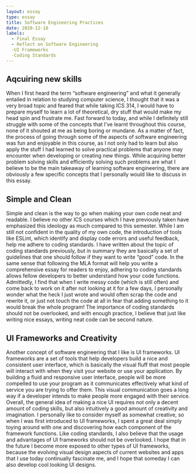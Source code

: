 ```yaml
---
layout: essay
type: essay
title: Software Engineering Practices
date: 2020-12-18
labels:
  - Final Essay
  - Reflect on Software Engineering
  -UI Frameworks
  -Coding Standards
---
```


## Aqcuiring new skills

When I first heard the term “software engineering” and what it generally entailed in relation to studying computer science, I thought that it was a very broad topic and feared that while taking ICS 314, I would have to prepare myself to learn a lot of theoretical, dry stuff that would make my head spin and frustrate me. Fast forward to today, and while I definitely still struggle with some of the concepts that I’ve learnt throughout this course, none of it shouted at me as being boring or mundane. As a matter of fact, the process of going through some of the aspects of software engineering was fun and enjoyable in this course, as I not only had to learn but also apply the stuff I had learned to solve practical problems that anyone may encounter when developing or creating new things. While acquiring better problem solving skills and efficiently solving such problems are what I believe to be the main takeaway of learning software engineering, there are obviously a few specific concepts that I personally would like to discuss in this essay.

## Simple and Clean

Simple and clean is the way to go when making your own code neat and readable. I believe no other ICS courses which I have previously taken have emphasized this ideology as much compared to this semester. While I am still not confident in the quality of my own code, the introduction of tools like ESLint, which identify and display code errors and useful feedback, help me adhere to coding standards. I have written about the topic of coding standards previously, but in summary they are basically a set of guidelines that one should follow if they want to write “good” code. In the same sense that following the MLA format will help you write a comprehensive essay for readers to enjoy, adhering to coding standards allows fellow developers to better understand how your code functions. Admittedly, I find that when I write messy code (which is still often) and come back to work on it after not looking at it for a few days, I personally wonder what the heck I just wrote and would often scrap the code and rewrite it, or just not touch the code at all in fear that adding something to it would break the whole program! The importance of coding standards should not be overlooked, and with enough practice, I believe that just like writing nice essays, writing neat code can be second nature.

## UI Frameworks and Creativity

Another concept of software engineering that I like is UI frameworks. UI frameworks are a set of tools that help developers build a nice and consistent user interface, which is basically the visual fluff that most people will interact with when they visit your website or use your application. By building a fluid and responsive user interface, people will be more compelled to use your program as it communicates effectively what kind of service you are trying to offer them. This visual communication goes a long way if a developer intends to make people more engaged with their service. Overall, the general idea of making a nice UI requires not only a decent amount of coding skills, but also intuitively a good amount of creativity and imagination. I personally like to consider myself as somewhat creative, so when I was first introduced to UI frameworks, I spent a great deal simply toying around with one and discovering how each component of the framework functions. Like coding standards, I also believe that the usage and advantages of UI frameworks should not be overlooked. I hope that in the future I become more exposed to other types of UI frameworks, because the evolving visual design aspects of current websites and apps that I use today continually fascinate me, and I hope that someday I can also develop cool looking UI designs.
